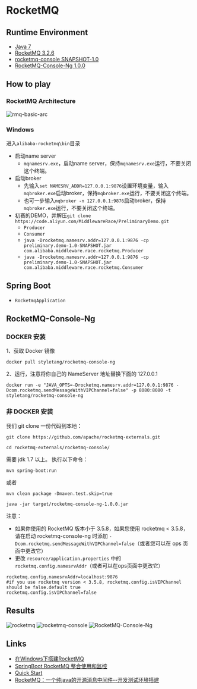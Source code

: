 # RocketMQ

## Runtime Environment
- [Java 7](http://www.oracle.com/technetwork/java/javase/downloads/jdk7-downloads-1880260.html)
- [RocketMQ 3.2.6](https://github.com/apache/rocketmq)
- [rocketmq-console SNAPSHOT-1.0](https://github.com/apache/rocketmq-externals)
- [RocketMQ-Console-Ng 1.0.0](https://github.com/apache/rocketmq-externals)

## How to play
### RocketMQ Architecture
![rmq-basic-arc](https://rocketmq.apache.org/assets/images/rmq-basic-arc.png)

### Windows
进入`alibaba-rocketmq\bin`目录

- 启动name server
	- `mqnamesrv.exe`，启动name server，保持`mqnamesrv.exe`运行，不要关闭这个终端。
- 启动broker
	- 先输入`set NAMESRV_ADDR=127.0.0.1:9876`设置环境变量，输入`mqbroker.exe`启动broker，保持`mqbroker.exe`运行，不要关闭这个终端。 
	- 也可一步输入`mqbroker -n 127.0.0.1:9876`启动broker，保持`mqbroker.exe`运行，不要关闭这个终端。
- 初赛的DEMO，并解压```git clone https://code.aliyun.com/MiddlewareRace/PreliminaryDemo.git```
	- `Producer`
	- `Consumer`
	- ```java -Drocketmq.namesrv.addr=127.0.0.1:9876 -cp preliminary.demo-1.0-SNAPSHOT.jar com.alibaba.middleware.race.rocketmq.Producer```
	- ```java -Drocketmq.namesrv.addr=127.0.0.1:9876 -cp preliminary.demo-1.0-SNAPSHOT.jar com.alibaba.middleware.race.rocketmq.Consumer```

## Spring Boot
- `RocketmqApplication`
 
## RocketMQ-Console-Ng
### DOCKER 安装
1、获取 Docker 镜像
```
docker pull styletang/rocketmq-console-ng
```
2、运行，注意将你自己的 NameServer 地址替换下面的 127.0.0.1
```
docker run -e "JAVA_OPTS=-Drocketmq.namesrv.addr=127.0.0.1:9876 -Dcom.rocketmq.sendMessageWithVIPChannel=false" -p 8080:8080 -t styletang/rocketmq-console-ng
```
### 非 DOCKER 安装
我们 git clone 一份代码到本地：
```
git clone https://github.com/apache/rocketmq-externals.git

cd rocketmq-externals/rocketmq-console/
```
需要 jdk 1.7 以上。 执行以下命令：
```
mvn spring-boot:run
```
或者
```
mvn clean package -Dmaven.test.skip=true

java -jar target/rocketmq-console-ng-1.0.0.jar
```
注意：
- 如果你使用的 RocketMQ 版本小于 3.5.8，如果您使用 rocketmq < 3.5.8，请在启动 rocketmq-console-ng 时添加 `-Dcom.rocketmq.sendMessageWithVIPChannel=false`（或者您可以在 ops 页面中更改它）
- 更改 `resource/application.properties` 中的 `rocketmq.config.namesrvAddr`（或者可以在ops页面中更改它）
```
rocketmq.config.namesrvAddr=localhost:9876
#if you use rocketmq version < 3.5.8, rocketmq.config.isVIPChannel should be false.default true
rocketmq.config.isVIPChannel=false
```

## Results
![rocketmq](http://www.wailian.work/images/2018/06/05/rocketmq.png)
![rocketmq-console](http://www.wailian.work/images/2018/06/06/rocketmq-console-min.png)
![RocketMQ-Console-Ng](http://www.wailian.work/images/2018/06/06/RocketMQ-Console-Ng-min.png)

## Links
- [在Windows下搭建RocketMQ](https://blog.csdn.net/u014134180/article/details/51790988)
- [SpringBoot RocketMQ 整合使用和监控](http://www.54tianzhisheng.cn/2018/02/07/SpringBoot-RocketMQ/)
- [Quick Start](https://rocketmq.apache.org/docs/quick-start/)
- [RocketMQ：一个纯java的开源消息中间件--开发测试环境搭建](https://my.oschina.net/cloudcoder/blog/200741)